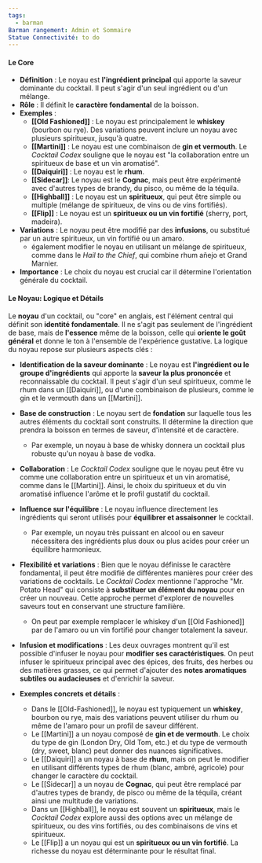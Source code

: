 ```yaml
---
tags:
  - barman
Barman rangement: Admin et Sommaire
Statue Connectivité: to do
---
```

#### Le Core
- **Définition** : Le noyau est **l'ingrédient principal** qui apporte la saveur dominante du cocktail. Il peut s'agir d'un seul ingrédient ou d'un mélange.
- **Rôle** : Il définit le **caractère fondamental** de la boisson.
- **Exemples** :
    - **[[Old Fashioned]]** : Le noyau est principalement le **whiskey** (bourbon ou rye). Des variations peuvent inclure un noyau avec plusieurs spiritueux, jusqu'à quatre.
    - **[[Martini]]** : Le noyau est une combinaison de **gin et vermouth**. Le _Cocktail Codex_ souligne que le noyau est "la collaboration entre un spiritueux de base et un vin aromatisé".
    - **[[Daiquiri]]** : Le noyau est le **rhum**.
	- **[[Sidecar]]**: Le noyau est le **Cognac**, mais peut être expérimenté avec d'autres types de brandy, du pisco, ou même de la téquila.
	- **[[Highball]]** : Le noyau est un **spiritueux**, qui peut être simple ou multiple (mélange de spiritueux, de vins ou de vins fortifiés).
	- **[[Flip]]** : Le noyau est un **spiritueux ou un vin fortifié** (sherry, port, madeira).
- **Variations** : Le noyau peut être modifié par des **infusions**, ou substitué par un autre spiritueux, un vin fortifié ou un amaro. 
	- également modifier le noyau en utilisant un mélange de spiritueux, comme dans le _Hail to the Chief_, qui combine rhum añejo et Grand Marnier.
- **Importance** : Le choix du noyau est crucial car il détermine l'orientation générale du cocktail.



#### Le Noyau: Logique et Détails
Le **noyau** d'un cocktail, ou "core" en anglais, est l'élément central qui définit son **identité fondamentale**. Il ne s'agit pas seulement de l'ingrédient de base, mais de **l'essence** même de la boisson, celle qui **oriente le goût général** et donne le ton à l'ensemble de l'expérience gustative. La logique du noyau repose sur plusieurs aspects clés :

- **Identification de la saveur dominante** : Le noyau est **l'ingrédient ou le groupe d'ingrédients** qui apporte la **saveur la plus prononcée** et reconnaissable du cocktail. Il peut s'agir d'un seul spiritueux, comme le rhum dans un [[Daiquiri]], ou d'une combinaison de plusieurs, comme le gin et le vermouth dans un [[Martini]].
    
- **Base de construction** : Le noyau sert de **fondation** sur laquelle tous les autres éléments du cocktail sont construits. Il détermine la direction que prendra la boisson en termes de saveur, d'intensité et de caractère. 
	- Par exemple, un noyau à base de whisky donnera un cocktail plus robuste qu'un noyau à base de vodka.
    
- **Collaboration** : Le _Cocktail Codex_ souligne que le noyau peut être vu comme une collaboration entre un spiritueux et un vin aromatisé, comme dans le [[Martini]]. Ainsi, le choix du spiritueux et du vin aromatisé influence l'arôme et le profil gustatif du cocktail.
    
- **Influence sur l'équilibre** : Le noyau influence directement les ingrédients qui seront utilisés pour **équilibrer et assaisonner** le cocktail. 
	- Par exemple, un noyau très puissant en alcool ou en saveur nécessitera des ingrédients plus doux ou plus acides pour créer un équilibre harmonieux.
    
- **Flexibilité et variations** : Bien que le noyau définisse le caractère fondamental, il peut être modifié de différentes manières pour créer des variations de cocktails. Le _Cocktail Codex_ mentionne l'approche "Mr. Potato Head" qui consiste à **substituer un élément du noyau** pour en créer un nouveau. Cette approche permet d'explorer de nouvelles saveurs tout en conservant une structure familière. 
	- On peut par exemple remplacer le whiskey d'un [[Old Fashioned]] par de l'amaro ou un vin fortifié pour changer totalement la saveur.
    
- **Infusion et modifications** : Les deux ouvrages montrent qu'il est possible d'infuser le noyau pour **modifier ses caractéristiques**. On peut infuser le spiritueux principal avec des épices, des fruits, des herbes ou des matières grasses, ce qui permet d'ajouter des **notes aromatiques subtiles ou audacieuses** et d'enrichir la saveur.
    
- **Exemples concrets et détails** :
    
    - Dans le [[Old-Fashioned]], le noyau est typiquement un **whiskey**, bourbon ou rye, mais des variations peuvent utiliser du rhum ou même de l'amaro pour un profil de saveur différent.
    - Le [[Martini]] a un noyau composé de **gin et de vermouth**. Le choix du type de gin (London Dry, Old Tom, etc.) et du type de vermouth (dry, sweet, blanc) peut donner des nuances significatives.
    - Le [[Daiquiri]] a un noyau à base de **rhum**, mais on peut le modifier en utilisant différents types de rhum (blanc, ambré, agricole) pour changer le caractère du cocktail.
    - Le [[Sidecar]] a un noyau de **Cognac**, qui peut être remplacé par d'autres types de brandy, de pisco ou même de la téquila, créant ainsi une multitude de variations.
    - Dans un [[Highball]], le noyau est souvent un **spiritueux**, mais le _Cocktail Codex_ explore aussi des options avec un mélange de spiritueux, ou des vins fortifiés, ou des combinaisons de vins et spiritueux.
    - Le [[Flip]] a un noyau qui est un **spiritueux ou un vin fortifié**. La richesse du noyau est déterminante pour le résultat final.

